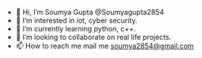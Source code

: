 - 👋 Hi, I’m Soumya Gupta @Soumyagupta2854
- 👀 I’m interested in iot, cyber security.
- 🌱 I’m currently learning python, c++.
- 💞️ I’m looking to collaborate on real life projects.
- 📫 How to reach me mail me soumya2854@gmail.com

<!---
Soumyagupta2854/Soumyagupta2854 is a ✨ special ✨ repository because its `README.md` (this file) appears on your GitHub profile.
You can click the Preview link to take a look at your changes.
--->
